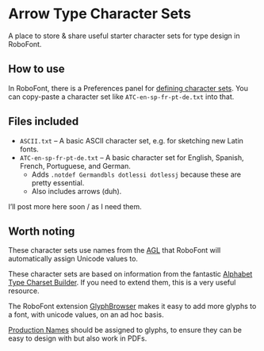 # Arrow Type Character Sets

A place to store & share useful starter character sets for type design in RoboFont.

## How to use

In RoboFont, there is a Preferences panel for [defining character sets](https://robofont.com/documentation/how-tos/defining-character-sets/). You can copy-paste a character set like `ATC-en-sp-fr-pt-de.txt` into that.

## Files included

- `ASCII.txt` – A basic ASCII character set, e.g. for sketching new Latin fonts.
- `ATC-en-sp-fr-pt-de.txt` – A basic character set for English, Spanish, French, Portuguese, and German.
  - Adds `.notdef Germandbls dotlessi dotlessj` because these are pretty essential.
  - Also includes arrows (duh).

I’ll post more here soon / as I need them.

## Worth noting

These character sets use names from the [AGL](https://github.com/adobe-type-tools/agl-aglfn) that RoboFont will automatically assign Unicode values to.

These character sets are based on information from the fantastic [Alphabet Type Charset Builder](https://www.alphabet-type.com/tools/charset-builder/). If you need to extend them, this is a very useful resource.

The RoboFont extension [GlyphBrowser](https://github.com/LettError/glyphBrowser) makes it easy to add more glyphs to a font, with unicode values, on an ad hoc basis.

[Production Names](https://robofont.com/documentation/how-tos/using-production-names/) should be assigned to glyphs, to ensure they can be easy to design with but also work in PDFs.
